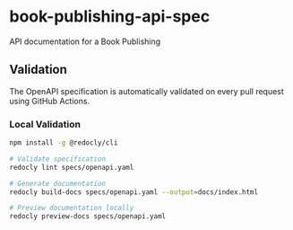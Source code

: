 # book-publishing-api-spec
API documentation for a Book Publishing

## Validation

The OpenAPI specification is automatically validated on every pull request using GitHub Actions.

### Local Validation

```bash
npm install -g @redocly/cli

# Validate specification
redocly lint specs/openapi.yaml

# Generate documentation
redocly build-docs specs/openapi.yaml --output=docs/index.html

# Preview documentation locally
redocly preview-docs specs/openapi.yaml
```
